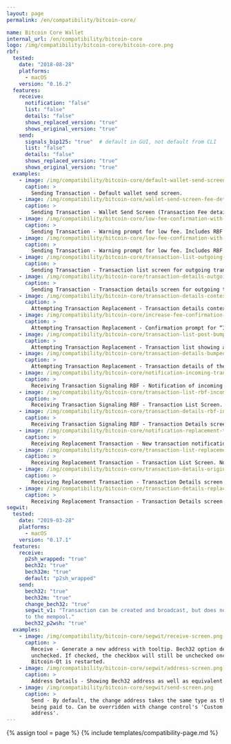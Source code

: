 ```yaml
---
layout: page
permalink: /en/compatibility/bitcoin-core/

name: Bitcoin Core Wallet
internal_url: /en/compatibility/bitcoin-core
logo: /img/compatibility/bitcoin-core/bitcoin-core.png
rbf:
  tested:
    date: "2018-08-28"
    platforms:
      - macOS
    version: "0.16.2"
  features:
    receive:
      notification: "false"
      list: "false"
      details: "false"
      shows_replaced_version: "true"
      shows_original_version: "true"
    send:
      signals_bip125: "true"  # default in GUI, not default from CLI
      list: "false"
      details: "false"
      shows_replaced_version: "true"
      shows_original_version: "true"
  examples:
    - image: /img/compatibility/bitcoin-core/default-wallet-send-screen.png
      caption: >
        Sending Transaction - Default wallet send screen.
    - image: /img/compatibility/bitcoin-core/wallet-send-screen-fee-details.png
      caption: >
        Sending Transaction - Wallet Send Screen (Transaction Fee details expanded).
    - image: /img/compatibility/bitcoin-core/low-fee-confirmation-with-rbf-note.png
      caption: >
        Sending Transaction - Warning prompt for low fee. Includes RBF note at the bottom when RBF disabled.
    - image: /img/compatibility/bitcoin-core/low-fee-confirmation-with-rbf-note-enabled.png
      caption: >
        Sending Transaction - Warning prompt for low fee. Includes RBF note at the bottom when RBF enabled.
    - image: /img/compatibility/bitcoin-core/transaction-list-outgoing-rbf-transaction.png
      caption: >
        Sending Transaction - Transaction list screen for outgoing transaction signaling RBF. No note of RBF signaling.
    - image: /img/compatibility/bitcoin-core/transaction-details-outgoing-rbf.png
      caption: >
        Sending Transaction - Transaction details screen for outgoing transaction signaling RBF. No note of RBF signaling.
    - image: /img/compatibility/bitcoin-core/transaction-details-context-menu-increase-fee.png
      caption: >
        Attempting Transaction Replacement - Transaction details context menu showing “Increase transaction fee”.
    - image: /img/compatibility/bitcoin-core/increase-fee-confirmation-prompt.png
      caption: >
        Attempting Transaction Replacement - Confirmation prompt for “Increase transaction fee”.
    - image: /img/compatibility/bitcoin-core/transaction-list-post-bump.png
      caption: >
        Attempting Transaction Replacement - Transaction list showing an additional transaction representing the replacement transaction. The original shows up greyed out with brackets around the amount.
    - image: /img/compatibility/bitcoin-core/transaction-details-bumped-transaction.png
      caption: >
        Attempting Transaction Replacement - Transaction details of the outgoing bumped RBF transaction. No flag for RBF.
    - image: /img/compatibility/bitcoin-core/notification-incoming-transaction.png
      caption: >
        Receiving Transaction Signaling RBF - Notification of incoming transaction. No specific note that the transaction signals RBF.
    - image: /img/compatibility/bitcoin-core/transaction-list-rbf-incoming.png
      caption: >
        Receiving Transaction Signaling RBF - Transaction List Screen. No RBF note.
    - image: /img/compatibility/bitcoin-core/transaction-details-rbf-incoming.png
      caption: >
        Receiving Transaction Signaling RBF - Transaction Details screen for an transaction signaling RBF. No RBF note.
    - image: /img/compatibility/bitcoin-core/notification-replacement-transaction.png
      caption: >
        Receiving Replacement Transaction - New transaction notification for the replacement transaction.
    - image: /img/compatibility/bitcoin-core/transaction-list-replacement-incoming.png
      caption: >
        Receiving Replacement Transaction - Transaction List Screen. No RBF note. Both the original and replacement transaction appear with “?”/unconfirmed.
    - image: /img/compatibility/bitcoin-core/transaction-details-original.png
      caption: >
        Receiving Replacement Transaction - Transaction Details screen for original transaction. No RBF note.
    - image: /img/compatibility/bitcoin-core/transaction-details-replacement.png
      caption: >
        Receiving Replacement Transaction - Transaction Details screen for replacement transaction. No RBF note.
segwit:
  tested:
    date: "2019-03-28"
    platforms:
      - macOS
    version: "0.17.1"
  features:
    receive:
      p2sh_wrapped: "true"
      bech32: "true"
      bech32m: "true"
      default: "p2sh_wrapped"
    send:
      bech32: "true"
      bech32m: "true"
      change_bech32: "true"
      segwit_v1: "Transaction can be created and broadcast, but does not make it
      to the mempool."
      bech32_p2wsh: "true"
  examples:
    - image: /img/compatibility/bitcoin-core/segwit/receive-screen.png
      caption: >
        Receive - Generate a new address with tooltip. Bech32 option defaults to
        unchecked. If checked, the checkbox will still be unchecked once
        Bitcoin-Qt is restarted.
    - image: /img/compatibility/bitcoin-core/segwit/address-screen.png
      caption: >
        Address Details - Showing Bech32 address as well as equivalent uri and QR code.
    - image: /img/compatibility/bitcoin-core/segwit/send-screen.png
      caption: >
        Send - By default, the change address takes the same type as the address
        being paid to. Can be overridden with change control's 'Custom change
        address'.
---
```

<!-- Bitcoin Core Wallet -->

{% assign tool = page %}
{% include templates/compatibility-page.md %}
